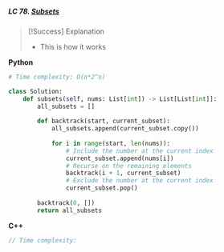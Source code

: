 ##### LC 78. [Subsets](https://leetcode.com/problems/subsets/)

> [!Success] Explanation
> - This is how it works

**Python**
```python
# Time complexity: O(n*2^n)

class Solution:
    def subsets(self, nums: List[int]) -> List[List[int]]:
        all_subsets = []
        
        def backtrack(start, current_subset):
            all_subsets.append(current_subset.copy())
            
            for i in range(start, len(nums)):
                # Include the number at the current index
                current_subset.append(nums[i])
                # Recurse on the remaining elements
                backtrack(i + 1, current_subset)
                # Exclude the number at the current index
                current_subset.pop()
        
        backtrack(0, [])
        return all_subsets

```

**C++**
```cpp
// Time complexity: 
```
